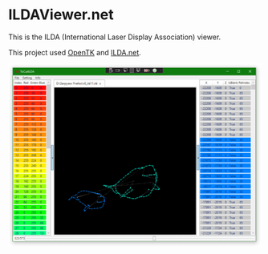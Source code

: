 # ILDAViewer.net

This is the ILDA (International Laser Display Association) viewer.

This project used [OpenTK](https://github.com/opentk/opentk) and [ILDA.net](https://github.com/urbaraban/ILDA.net).


<img src="misc/img/screen1.png" alt="screen" width="700" title="screen">